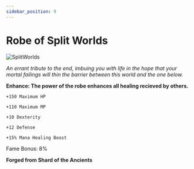 ```yaml
---
sidebar_position: 9
---
```


# Robe of Split Worlds

![SplitWorlds](https://vwiki.valorserver.com/api/item/picture/robe%20of%20split%20worlds)

<i>An errant tribute to the end, imbuing you with life in the hope that your mortal failings will thin the barrier between this world and the one below.</i>

**Enhance: The power of the robe enhances all healing recieved by others.**

    +150 Maximum HP
    
    +110 Maximum MP
    
    +10 Dexterity
    
    +12 Defense
    
    +15% Mana Healing Boost
    
Fame Bonus: 8%

**Forged from Shard of the Ancients**
